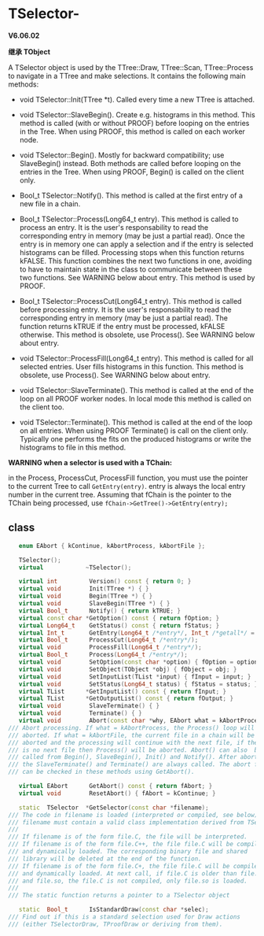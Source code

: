<!-- TSelector.md --- 
;; 
;; Description: 
;; Author: Hongyi Wu(吴鸿毅)
;; Email: wuhongyi@qq.com 
;; Created: 六 5月  6 15:43:39 2017 (+0800)
;; Last-Updated: 三 9月 16 12:58:43 2020 (+0800)
;;           By: Hongyi Wu(吴鸿毅)
;;     Update #: 4
;; URL: http://wuhongyi.cn -->

# TSelector-

**V6.06.02**

**继承 TObject**


A TSelector object is used by the TTree::Draw, TTree::Scan,
TTree::Process to navigate in a TTree and make selections.
It contains the following main methods:

- void TSelector::Init(TTree *t). Called every time a new TTree is
   attached.

- void TSelector::SlaveBegin(). Create e.g. histograms in this method.
  This method is called (with or without PROOF) before looping on the
  entries in the Tree. When using PROOF, this method is called on
  each worker node.

- void TSelector::Begin(). Mostly for backward compatibility; use
  SlaveBegin() instead. Both methods are called before looping on the
  entries in the Tree. When using PROOF, Begin() is called on the
  client only.

- Bool_t TSelector::Notify(). This method is called at the first entry
  of a new file in a chain.

- Bool_t TSelector::Process(Long64_t entry). This method is called
  to process an entry. It is the user's responsability to read
  the corresponding entry in memory (may be just a partial read).
  Once the entry is in memory one can apply a selection and if the
  entry is selected histograms can be filled. Processing stops
  when this function returns kFALSE. This function combines the
  next two functions in one, avoiding to have to maintain state
  in the class to communicate between these two functions.
  See WARNING below about entry.
  This method is used by PROOF.

- Bool_t TSelector::ProcessCut(Long64_t entry). This method is called
  before processing entry. It is the user's responsability to read
  the corresponding entry in memory (may be just a partial read).
  The function returns kTRUE if the entry must be processed,
  kFALSE otherwise. This method is obsolete, use Process().
  See WARNING below about entry.

- void TSelector::ProcessFill(Long64_t entry). This method is called
  for all selected entries. User fills histograms in this function.
  This method is obsolete, use Process().
  See WARNING below about entry.

- void TSelector::SlaveTerminate(). This method is called at the end of
  the loop on all PROOF worker nodes. In local mode this method is
  called on the client too.

- void TSelector::Terminate(). This method is called at the end of
  the loop on all entries. When using PROOF Terminate() is call on
  the client only. Typically one performs the fits on the produced
  histograms or write the histograms to file in this method.

__WARNING when a selector is used with a TChain:__

in the Process, ProcessCut, ProcessFill function, you must use
the pointer to the current Tree to call `GetEntry(entry)`.
entry is always the local entry number in the current tree.
Assuming that fChain is the pointer to the TChain being processed,
use `fChain->GetTree()->GetEntry(entry);`



## class

```cpp
   enum EAbort { kContinue, kAbortProcess, kAbortFile };

   TSelector();
   virtual            ~TSelector();

   virtual int         Version() const { return 0; }
   virtual void        Init(TTree *) { }
   virtual void        Begin(TTree *) { }
   virtual void        SlaveBegin(TTree *) { }
   virtual Bool_t      Notify() { return kTRUE; }
   virtual const char *GetOption() const { return fOption; }
   virtual Long64_t    GetStatus() const { return fStatus; }
   virtual Int_t       GetEntry(Long64_t /*entry*/, Int_t /*getall*/ = 0) { return 0; }
   virtual Bool_t      ProcessCut(Long64_t /*entry*/);
   virtual void        ProcessFill(Long64_t /*entry*/);
   virtual Bool_t      Process(Long64_t /*entry*/);
   virtual void        SetOption(const char *option) { fOption = option; }
   virtual void        SetObject(TObject *obj) { fObject = obj; }
   virtual void        SetInputList(TList *input) { fInput = input; }
   virtual void        SetStatus(Long64_t status) { fStatus = status; }
   virtual TList      *GetInputList() const { return fInput; }
   virtual TList      *GetOutputList() const { return fOutput; }
   virtual void        SlaveTerminate() { }
   virtual void        Terminate() { }
   virtual void        Abort(const char *why, EAbort what = kAbortProcess);
/// Abort processing. If what = kAbortProcess, the Process() loop will be
/// aborted. If what = kAbortFile, the current file in a chain will be
/// aborted and the processing will continue with the next file, if there
/// is no next file then Process() will be aborted. Abort() can also  be
/// called from Begin(), SlaveBegin(), Init() and Notify(). After abort
/// the SlaveTerminate() and Terminate() are always called. The abort flag
/// can be checked in these methods using GetAbort().

   virtual EAbort      GetAbort() const { return fAbort; }
   virtual void        ResetAbort() { fAbort = kContinue; }

   static  TSelector  *GetSelector(const char *filename);
/// The code in filename is loaded (interpreted or compiled, see below),
/// filename must contain a valid class implementation derived from TSelector.
///
/// If filename is of the form file.C, the file will be interpreted.
/// If filename is of the form file.C++, the file file.C will be compiled
/// and dynamically loaded. The corresponding binary file and shared
/// library will be deleted at the end of the function.
/// If filename is of the form file.C+, the file file.C will be compiled
/// and dynamically loaded. At next call, if file.C is older than file.o
/// and file.so, the file.C is not compiled, only file.so is loaded.
///
/// The static function returns a pointer to a TSelector object

   static  Bool_t      IsStandardDraw(const char *selec);
/// Find out if this is a standard selection used for Draw actions
/// (either TSelectorDraw, TProofDraw or deriving from them).


```




<!-- TSelector.md ends here -->
